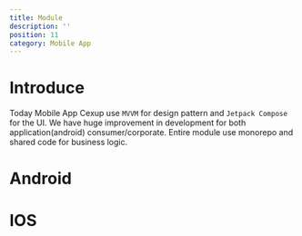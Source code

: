 ```yaml
---
title: Module
description: ''
position: 11 
category: Mobile App
---
```

<style>
td, th {
   border: none!important;
}
.prose thead{
    border-bottom-width: 0px !important;
}
</style>

# Introduce
Today Mobile App Cexup use `MVVM` for design pattern and `Jetpack Compose ` for the UI.
We have huge improvement in development for both application(android) consumer/corporate.
Entire module use monorepo and shared code for business logic.

# Android

# IOS

